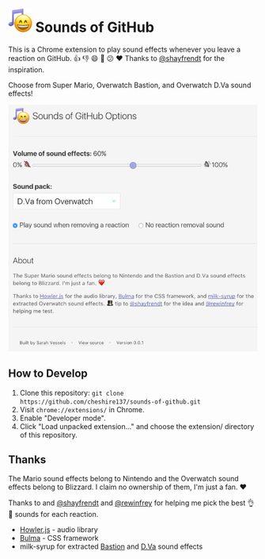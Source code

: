# ![icon](extension/icon48.png) Sounds of GitHub

This is a Chrome extension to play sound effects whenever you leave a reaction on GitHub.
:thumbsup: :thumbsdown: :smile: :tada: :confused: :heart: Thanks to
[@shayfrendt](https://github.com/shayfrendt) for the inspiration.

Choose from Super Mario, Overwatch Bastion, and Overwatch D.Va sound effects!

![screenshot of options](https://raw.githubusercontent.com/cheshire137/sounds-of-github/master/screenshot.png)

## How to Develop

1. Clone this repository: `git clone https://github.com/cheshire137/sounds-of-github.git`
1. Visit `chrome://extensions/` in Chrome.
1. Enable "Developer mode".
1. Click "Load unpacked extension..." and choose the extension/ directory of this repository.

## Thanks

The Mario sound effects belong to Nintendo and the Overwatch sound effects belong to
Blizzard. I claim no ownership of them, I'm just a fan. :heart:

Thanks to and [@shayfrendt](https://github.com/shayfrendt) and [@rewinfrey](https://github.com/rewinfrey) for helping me pick the best :ok_hand: :100: sounds for each reaction.

- [Howler.js](https://github.com/goldfire/howler.js) - audio library
- [Bulma](http://bulma.io/documentation/elements/form/) - CSS framework
- milk-syrup for extracted [Bastion](http://milk-syrup.tumblr.com/bastion) and [D.Va](http://milk-syrup.tumblr.com/d.va) sound effects
